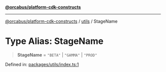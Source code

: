 [**@orcabus/platform-cdk-constructs**](../../../../README.md)

***

[@orcabus/platform-cdk-constructs](../../../../README.md) / [utils](../README.md) / StageName

# Type Alias: StageName

> **StageName** = `"BETA"` \| `"GAMMA"` \| `"PROD"`

Defined in: [packages/utils/index.ts:1](https://github.com/OrcaBus/platform-cdk-constructs/blob/f32b67f3286f201d56d0d44eb040dea7b253bf65/packages/utils/index.ts#L1)
